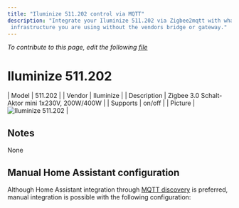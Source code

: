 ```yaml
---
title: "Iluminize 511.202 control via MQTT"
description: "Integrate your Iluminize 511.202 via Zigbee2mqtt with whatever smart home
 infrastructure you are using without the vendors bridge or gateway."
---
```


*To contribute to this page, edit the following
[file](https://github.com/Koenkk/zigbee2mqtt.io/blob/master/docs/devices/511.202.md)*

# Iluminize 511.202

| Model | 511.202  |
| Vendor  | Iluminize  |
| Description | Zigbee 3.0 Schalt-Aktor mini 1x230V, 200W/400W |
| Supports | on/off |
| Picture | ![Iluminize 511.202](./assets/devices/511.202.jpg) |

## Notes

None

## Manual Home Assistant configuration
Although Home Assistant integration through [MQTT discovery](../integration/home_assistant) is preferred,
manual integration is possible with the following configuration:
